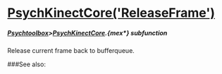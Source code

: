 # [PsychKinectCore('ReleaseFrame')](PsychKinectCore-ReleaseFrame) 
##### [Psychtoolbox](Psychtoolbox)>[PsychKinectCore](PsychKinectCore).{mex*} subfunction


Release current frame back to bufferqueue.  
  
  


###See also:

